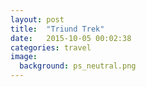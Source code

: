 ```yaml
---
layout: post
title:  "Triund Trek"
date:   2015-10-05 00:02:38
categories: travel
image:
  background: ps_neutral.png
---
```


